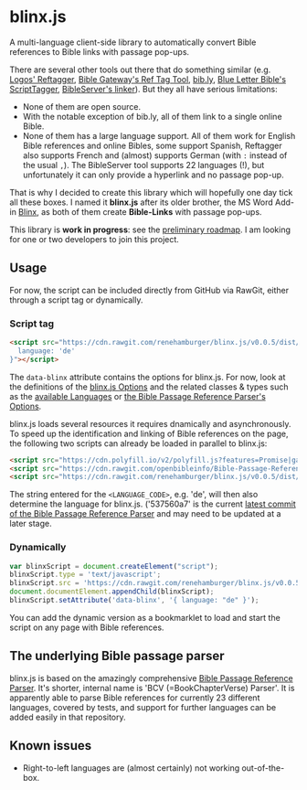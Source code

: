 # blinx.js

A multi-language client-side library to automatically convert Bible references to Bible links with passage pop-ups.

There are several other tools out there that do something similar (e.g. [Logos' Reftagger](https://reftagger.com), [Bible Gateway's Ref Tag Tool](https://www.biblegateway.com/share/), [bib.ly](http://bib.ly/), [Blue Letter Bible's ScriptTagger](https://www.blueletterbible.org/webtools/BLB_ScriptTagger.cfm), [BibleServer's linker](https://www.bibleserver.com/webmasters/#jslinks)). But they all have serious limitations:
- None of them are open source.
- With the notable exception of bib.ly, all of them link to a single online Bible.
- None of them has a large language support. All of them work for English Bible references and online Bibles, some support Spanish, Reftagger also supports French and (almost) supports German (with `:` instead of the usual `,`). The BibleServer tool supports 22 languages (!), but unfortunately it can only provide a hyperlink and no passage pop-up.

That is why I decided to create this library which will hopefully one day tick all these boxes. I named it __blinx.js__ after its older brother, the MS Word Add-in [Blinx](https://github.com/renehamburger/blinx), as both of them create __Bible-Links__ with passage pop-ups.

This library is __work in progress__: see the [preliminary roadmap](../projects/1). I am looking for one or two developers to join this project.

## Usage

For now, the script can be included directly from GitHub via RawGit, either through a script tag or dynamically.

### Script tag

```html
<script src="https://cdn.rawgit.com/renehamburger/blinx.js/v0.0.5/dist/blinx.js" defer data-blinx="{
  language: 'de'
}"></script>
```

The `data-blinx` attribute contains the options for blinx.js. For now, look at the definitions of the [blinx.js Options](src/options/options.ts#L7) and the related classes & types such as the [available Languages](src/options/languages.ts) or [the Bible Passage Reference Parser's Options](typings/bible-passage-reference-parser/index.d.ts#L35).

blinx.js loads several resources it requires dnamically and asynchronously. To speed up the identification and linking of Bible references on the page, the following two scripts can already be loaded in parallel to blinx.js:

```html
<script src="https://cdn.polyfill.io/v2/polyfill.js?features=Promise|gated" defer></script>
<script src="https://cdn.rawgit.com/openbibleinfo/Bible-Passage-Reference-Parser/537560a7/js/<LANGUAGE_CODE>_bcv_parser.js" defer></script>
<script src="https://cdn.rawgit.com/renehamburger/blinx.js/v0.0.5/dist/blinx.js" defer></script>
```

The string entered for the `<LANGUAGE_CODE>`, e.g. 'de', will then also determine the language for blinx.js. ('537560a7' is the current [latest commit of the Bible Passage Reference Parser](https://github.com/openbibleinfo/Bible-Passage-Reference-Parser/commits/master) and may need to be updated at a later stage.

### Dynamically

```js
var blinxScript = document.createElement("script");
blinxScript.type = 'text/javascript';
blinxScript.src = 'https://cdn.rawgit.com/renehamburger/blinx.js/v0.0.5/dist/blinx.js';
document.documentElement.appendChild(blinxScript);
blinxScript.setAttribute('data-blinx', '{ language: "de" }');
```

You can add the dynamic version as a bookmarklet to load and start the script on any page with Bible references.

## The underlying Bible passage parser

blinx.js is based on the amazingly comprehensive [Bible Passage Reference Parser](https://github.com/openbibleinfo/Bible-Passage-Reference-Parser). It's shorter, internal name is 'BCV (=BookChapterVerse) Parser'. It is apparently able to parse Bible references for currently 23 different languages, covered by tests, and support for further languages can be added easily in that repository.

## Known issues
- Right-to-left languages are (almost certainly) not working out-of-the-box.
